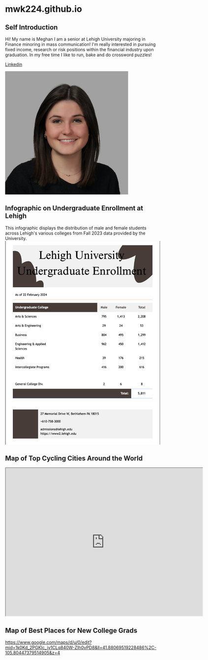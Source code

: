 # mwk224.github.io

## Self Introduction

Hi! My name is Meghan I am a senior at Lehigh University majoring in Finance minoring in mass communication! I'm really interested in pursuing fixed income, research or risk positions within the financial industry upon graduation. In my free time I like to run, bake and do crossword puzzles!

[Linkedin](www.linkedin.com/in/meghan-kelly-)

![profilepic](https://github.com/mwk224/mwk224.github.io/blob/main/vantine_linked_in_2647416.jpg?raw=true)

## Infographic on Undergraduate Enrollment at Lehigh
This infographic displays the distribution of male and female students across Lehigh's various colleges from Fall 2023 data provided by the University. 
![CanvaPractice](https://github.com/mwk224/mwk224.github.io/blob/main/Screen%20Shot%202024-02-22%20at%2010.08.58%20AM.png?raw=true)


## Map of Top Cycling Cities Around the World
<iframe src="https://www.google.com/maps/d/u/0/embed?mid=1rngOXbYQUNGQhJfgL7BrH18QhTgaAZI&ehbc=2E312F" width="640" height="480"></iframe>

## Map of Best Places for New College Grads
https://www.google.com/maps/d/u/0/edit?mid=1k0Kd_2PGKIc_jv1CLq840W-ZIh0vPD8&ll=41.88069519228486%2C-105.80447379514905&z=4
